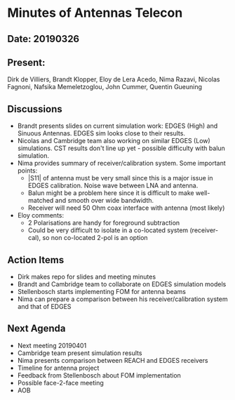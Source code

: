 # Minutes of Antennas Telecon
## Date: 20190326
## Present: 
Dirk de Villiers, Brandt Klopper, Eloy de Lera Acedo, Nima Razavi, Nicolas Fagnoni, Nafsika Memeletzoglou, John Cummer, Quentin Gueuning

## Discussions
- Brandt presents slides on current simulation work: EDGES (High) and Sinuous Antennas.  EDGES sim looks close to their results.
- Nicolas and Cambridge team also working on similar EDGES (Low) simulations.  CST results don't line up yet - possible difficulty with balun simulation.
- Nima provides summary of receiver/calibration system.  Some important points:
    - |S11| of antenna must be very small since this is a major issue in EDGES calibration.  Noise wave between LNA and antenna.
    - Balun might be a problem here since it is difficult to make well-matched and smooth over wide bandwidth.
    - Receiver will need 50 Ohm coax interface with antenna (most likely)
- Eloy comments:
    - 2 Polarisations are handy for foreground subtraction
    - Could be very difficult to isolate in a co-located system (receiver-cal), so non co-located 2-pol is an option

## Action Items
- Dirk makes repo for slides and meeting minutes
- Brandt and Cambridge team to collaborate on EDGES simulation models
- Stellenbosch starts implementing FOM for antenna beams
- Nima can prepare a comparison between his receiver/calibration system and that of EDGES

## Next Agenda
- Next meeting 20190401
- Cambridge team present simulation results
- Nima presents comparison between REACH and EDGES receivers
- Timeline for antenna project
- Feedback from Stellenbosch about FOM implementation
- Possible face-2-face meeting
- AOB
